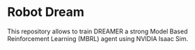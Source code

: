 # Robot Dream

This repository allows to train DREAMER a strong Model Based Reinforcement Learning (MBRL) agent using NVIDIA Isaac Sim.

